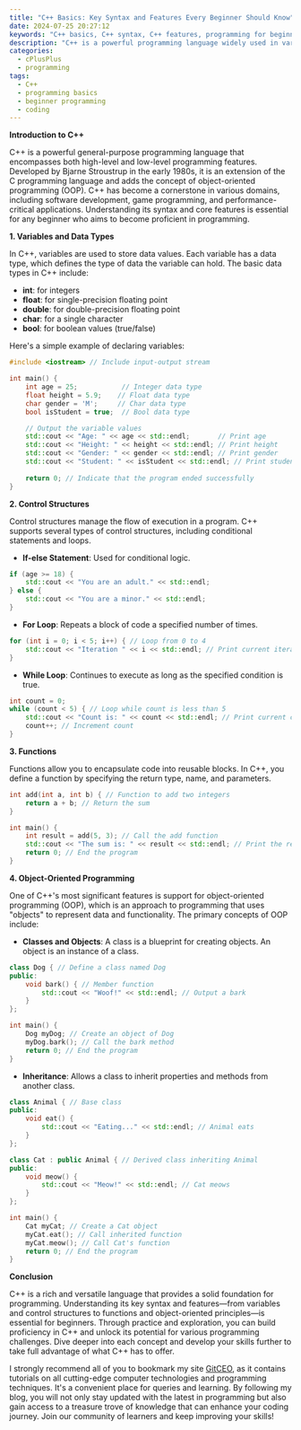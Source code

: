 ```yaml
---
title: "C++ Basics: Key Syntax and Features Every Beginner Should Know"
date: 2024-07-25 20:27:12
keywords: "C++ basics, C++ syntax, C++ features, programming for beginners, learning C++"
description: "C++ is a powerful programming language widely used in various applications, from system software to game development. This guide will outline the key syntax and features of C++ that every beginner should know. It covers fundamental concepts such as variables, data types, control structures, functions, and object-oriented programming principles. If you're looking to get started with C++, this comprehensive overview provides a solid foundation. You'll learn through clear explanations and practical code examples. Whether you're aspiring to become a software developer, game programmer, or just want to explore C++, understanding these core elements will enable you to write efficient and effective code. Dive into the world of C++ programming with this essential guide designed specifically for beginners."
categories:
  - cPlusPlus
  - programming
tags:
  - C++
  - programming basics
  - beginner programming
  - coding
---
```


**Introduction to C++**

C++ is a powerful general-purpose programming language that encompasses both high-level and low-level programming features. Developed by Bjarne Stroustrup in the early 1980s, it is an extension of the C programming language and adds the concept of object-oriented programming (OOP). C++ has become a cornerstone in various domains, including software development, game programming, and performance-critical applications. Understanding its syntax and core features is essential for any beginner who aims to become proficient in programming.

<!-- more -->

**1. Variables and Data Types**

In C++, variables are used to store data values. Each variable has a data type, which defines the type of data the variable can hold. The basic data types in C++ include:

- **int**: for integers
- **float**: for single-precision floating point
- **double**: for double-precision floating point
- **char**: for a single character
- **bool**: for boolean values (true/false)

Here's a simple example of declaring variables:

```cpp
#include <iostream> // Include input-output stream

int main() {
    int age = 25;           // Integer data type
    float height = 5.9;    // Float data type
    char gender = 'M';     // Char data type
    bool isStudent = true;  // Bool data type

    // Output the variable values
    std::cout << "Age: " << age << std::endl;       // Print age
    std::cout << "Height: " << height << std::endl; // Print height
    std::cout << "Gender: " << gender << std::endl; // Print gender
    std::cout << "Student: " << isStudent << std::endl; // Print student status
    
    return 0; // Indicate that the program ended successfully
}
```

**2. Control Structures**

Control structures manage the flow of execution in a program. C++ supports several types of control structures, including conditional statements and loops. 

- **If-else Statement**: Used for conditional logic.

```cpp
if (age >= 18) {
    std::cout << "You are an adult." << std::endl;
} else {
    std::cout << "You are a minor." << std::endl;
}
```

- **For Loop**: Repeats a block of code a specified number of times.

```cpp
for (int i = 0; i < 5; i++) { // Loop from 0 to 4
    std::cout << "Iteration " << i << std::endl; // Print current iteration
}
```

- **While Loop**: Continues to execute as long as the specified condition is true.

```cpp
int count = 0;
while (count < 5) { // Loop while count is less than 5
    std::cout << "Count is: " << count << std::endl; // Print current count
    count++; // Increment count
}
```

**3. Functions**

Functions allow you to encapsulate code into reusable blocks. In C++, you define a function by specifying the return type, name, and parameters.

```cpp
int add(int a, int b) { // Function to add two integers
    return a + b; // Return the sum
}

int main() {
    int result = add(5, 3); // Call the add function
    std::cout << "The sum is: " << result << std::endl; // Print the result
    return 0; // End the program
}
```

**4. Object-Oriented Programming**

One of C++'s most significant features is support for object-oriented programming (OOP), which is an approach to programming that uses "objects" to represent data and functionality. The primary concepts of OOP include:

- **Classes and Objects**: A class is a blueprint for creating objects. An object is an instance of a class.

```cpp
class Dog { // Define a class named Dog
public:
    void bark() { // Member function
        std::cout << "Woof!" << std::endl; // Output a bark
    }
};

int main() {
    Dog myDog; // Create an object of Dog
    myDog.bark(); // Call the bark method
    return 0; // End the program
}
```

- **Inheritance**: Allows a class to inherit properties and methods from another class.

```cpp
class Animal { // Base class
public:
    void eat() {
        std::cout << "Eating..." << std::endl; // Animal eats
    }
};

class Cat : public Animal { // Derived class inheriting Animal
public:
    void meow() {
        std::cout << "Meow!" << std::endl; // Cat meows
    }
};

int main() {
    Cat myCat; // Create a Cat object
    myCat.eat(); // Call inherited function
    myCat.meow(); // Call Cat's function
    return 0; // End the program
}
```

**Conclusion**

C++ is a rich and versatile language that provides a solid foundation for programming. Understanding its key syntax and features—from variables and control structures to functions and object-oriented principles—is essential for beginners. Through practice and exploration, you can build proficiency in C++ and unlock its potential for various programming challenges. Dive deeper into each concept and develop your skills further to take full advantage of what C++ has to offer.

I strongly recommend all of you to bookmark my site [GitCEO](https://gitceo.com), as it contains tutorials on all cutting-edge computer technologies and programming techniques. It's a convenient place for queries and learning. By following my blog, you will not only stay updated with the latest in programming but also gain access to a treasure trove of knowledge that can enhance your coding journey. Join our community of learners and keep improving your skills!